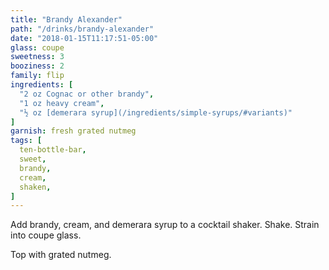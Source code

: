 ```yaml
---
title: "Brandy Alexander"
path: "/drinks/brandy-alexander"
date: "2018-01-15T11:17:51-05:00"
glass: coupe
sweetness: 3
booziness: 2
family: flip
ingredients: [
  "2 oz Cognac or other brandy",
  "1 oz heavy cream",
  "½ oz [demerara syrup](/ingredients/simple-syrups/#variants)"
]
garnish: fresh grated nutmeg
tags: [
  ten-bottle-bar,
  sweet,
  brandy,
  cream,
  shaken,
]
---
```

Add brandy, cream, and demerara syrup to a cocktail shaker. Shake. Strain into coupe glass.

Top with grated nutmeg.
